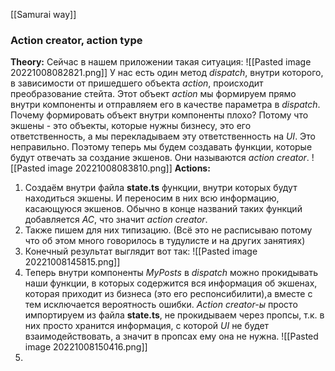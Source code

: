 [[Samurai way]]
### Action creator, action type
**Theory:**
Сейчас в нашем приложении такая ситуация: ![[Pasted image 20221008082821.png]]
	У нас есть один метод *dispatch*, внутри которого, в зависимости от пришедшего объекта *action*, происходит преобразование стейта. Этот объект *action* мы формируем прямо внутри компоненты и отправляем его в качестве параметра в *dispatch*. Почему формировать объект внутри компоненты плохо? Потому что экшены - это объекты, которые нужны бизнесу, это его ответственность, а мы перекладываем эту ответственность на *UI*. Это неправильно.
Поэтому теперь мы будем создавать функции, которые будут отвечать за создание экшенов. Они называются *action creator*. ![[Pasted image 20221008083810.png]]
**Actions:**
1. Cоздаём внутри файла **state.ts** функции, внутри которых будут находиться экшены. И переносим в них всю информацию, касающуюся экшенов. Обычно в конце названий таких функций добавляется *AC*, что значит *action creator*.
2. Также пишем для них типизацию. (Всё это не расписываю потому что об этом много говорилось в тудулисте и на других занятиях)
3. Конечный результат выглядит вот так: ![[Pasted image 20221008145815.png]]
4. Теперь внутри компоненты *MyPosts* в *dispatch* можно прокидывать наши функции, в которых содержится вся информация об экшенах, которая приходит из бизнеса (это его респонсибилити),а вместе с тем исключается вероятность ошибки. *Action creator-ы* просто импортируем из файла **state.ts**, не прокидываем через пропсы, т.к. в них просто хранится информация, с которой *UI* не будет взаимодействовать, а значит в пропсах ему она не нужна. ![[Pasted image 20221008150416.png]]
5. 